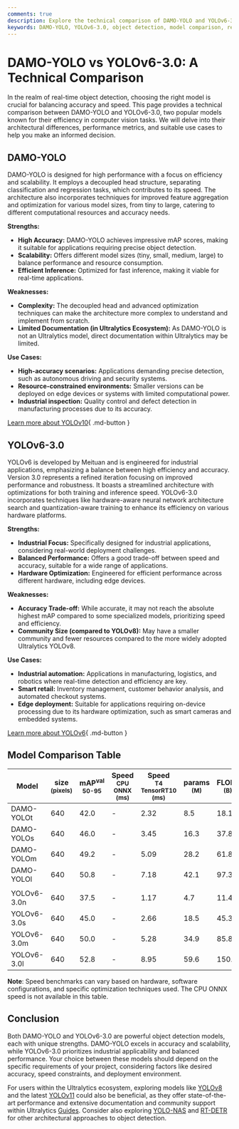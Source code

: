 ```yaml
---
comments: true
description: Explore the technical comparison of DAMO-YOLO and YOLOv6-3.0, analyzing accuracy, speed, architecture, and use cases in real-time object detection.
keywords: DAMO-YOLO, YOLOv6-3.0, object detection, model comparison, real-time AI, computer vision, Ultralytics, efficiency, accuracy
---
```


# DAMO-YOLO vs YOLOv6-3.0: A Technical Comparison

<script async src="https://cdn.jsdelivr.net/npm/chart.js@3.9.1/dist/chart.min.js"></script>
<script defer src="../../javascript/benchmark.js"></script>

<canvas id="modelComparisonChart" width="1024" height="400" active-models='["DAMO-YOLO", "YOLOv6-3.0"]'></canvas>

In the realm of real-time object detection, choosing the right model is crucial for balancing accuracy and speed. This page provides a technical comparison between DAMO-YOLO and YOLOv6-3.0, two popular models known for their efficiency in computer vision tasks. We will delve into their architectural differences, performance metrics, and suitable use cases to help you make an informed decision.

## DAMO-YOLO

DAMO-YOLO is designed for high performance with a focus on efficiency and scalability. It employs a decoupled head structure, separating classification and regression tasks, which contributes to its speed. The architecture also incorporates techniques for improved feature aggregation and optimization for various model sizes, from tiny to large, catering to different computational resources and accuracy needs.

**Strengths:**

- **High Accuracy:** DAMO-YOLO achieves impressive mAP scores, making it suitable for applications requiring precise object detection.
- **Scalability:** Offers different model sizes (tiny, small, medium, large) to balance performance and resource consumption.
- **Efficient Inference:** Optimized for fast inference, making it viable for real-time applications.

**Weaknesses:**

- **Complexity:** The decoupled head and advanced optimization techniques can make the architecture more complex to understand and implement from scratch.
- **Limited Documentation (in Ultralytics Ecosystem):** As DAMO-YOLO is not an Ultralytics model, direct documentation within Ultralytics may be limited.

**Use Cases:**

- **High-accuracy scenarios:** Applications demanding precise detection, such as autonomous driving and security systems.
- **Resource-constrained environments:** Smaller versions can be deployed on edge devices or systems with limited computational power.
- **Industrial inspection:** Quality control and defect detection in manufacturing processes due to its accuracy.

[Learn more about YOLOv10](https://docs.ultralytics.com/models/yolov10/){ .md-button }

## YOLOv6-3.0

YOLOv6 is developed by Meituan and is engineered for industrial applications, emphasizing a balance between high efficiency and accuracy. Version 3.0 represents a refined iteration focusing on improved performance and robustness. It boasts a streamlined architecture with optimizations for both training and inference speed. YOLOv6-3.0 incorporates techniques like hardware-aware neural network architecture search and quantization-aware training to enhance its efficiency on various hardware platforms.

**Strengths:**

- **Industrial Focus:** Specifically designed for industrial applications, considering real-world deployment challenges.
- **Balanced Performance:** Offers a good trade-off between speed and accuracy, suitable for a wide range of applications.
- **Hardware Optimization:** Engineered for efficient performance across different hardware, including edge devices.

**Weaknesses:**

- **Accuracy Trade-off:** While accurate, it may not reach the absolute highest mAP compared to some specialized models, prioritizing speed and efficiency.
- **Community Size (compared to YOLOv8):** May have a smaller community and fewer resources compared to the more widely adopted Ultralytics YOLOv8.

**Use Cases:**

- **Industrial automation:** Applications in manufacturing, logistics, and robotics where real-time detection and efficiency are key.
- **Smart retail:** Inventory management, customer behavior analysis, and automated checkout systems.
- **Edge deployment:** Suitable for applications requiring on-device processing due to its hardware optimization, such as smart cameras and embedded systems.

[Learn more about YOLOv6](https://docs.ultralytics.com/models/yolov6/){ .md-button }

## Model Comparison Table

| Model       | size<br><sup>(pixels) | mAP<sup>val<br>50-95 | Speed<br><sup>CPU ONNX<br>(ms) | Speed<br><sup>T4 TensorRT10<br>(ms) | params<br><sup>(M) | FLOPs<br><sup>(B) |
| ----------- | --------------------- | -------------------- | ------------------------------ | ----------------------------------- | ------------------ | ----------------- |
| DAMO-YOLOt  | 640                   | 42.0                 | -                              | 2.32                                | 8.5                | 18.1              |
| DAMO-YOLOs  | 640                   | 46.0                 | -                              | 3.45                                | 16.3               | 37.8              |
| DAMO-YOLOm  | 640                   | 49.2                 | -                              | 5.09                                | 28.2               | 61.8              |
| DAMO-YOLOl  | 640                   | 50.8                 | -                              | 7.18                                | 42.1               | 97.3              |
|             |                       |                      |                                |                                     |                    |                   |
| YOLOv6-3.0n | 640                   | 37.5                 | -                              | 1.17                                | 4.7                | 11.4              |
| YOLOv6-3.0s | 640                   | 45.0                 | -                              | 2.66                                | 18.5               | 45.3              |
| YOLOv6-3.0m | 640                   | 50.0                 | -                              | 5.28                                | 34.9               | 85.8              |
| YOLOv6-3.0l | 640                   | 52.8                 | -                              | 8.95                                | 59.6               | 150.7             |

**Note**: Speed benchmarks can vary based on hardware, software configurations, and specific optimization techniques used. The CPU ONNX speed is not available in this table.

## Conclusion

Both DAMO-YOLO and YOLOv6-3.0 are powerful object detection models, each with unique strengths. DAMO-YOLO excels in accuracy and scalability, while YOLOv6-3.0 prioritizes industrial applicability and balanced performance. Your choice between these models should depend on the specific requirements of your project, considering factors like desired accuracy, speed constraints, and deployment environment.

For users within the Ultralytics ecosystem, exploring models like [YOLOv8](https://docs.ultralytics.com/models/yolov8/) and the latest [YOLOv11](https://docs.ultralytics.com/models/yolo11/) could also be beneficial, as they offer state-of-the-art performance and extensive documentation and community support within Ultralytics [Guides](https://docs.ultralytics.com/guides/). Consider also exploring [YOLO-NAS](https://docs.ultralytics.com/models/yolo-nas/) and [RT-DETR](https://docs.ultralytics.com/models/rtdetr/) for other architectural approaches to object detection.